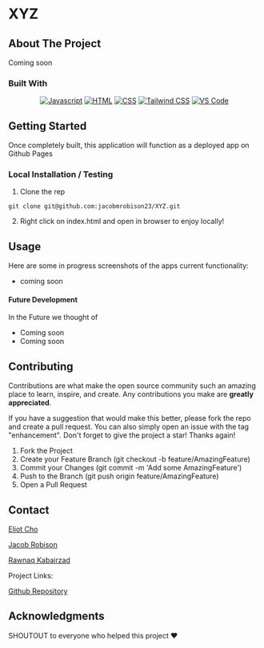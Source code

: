 # XYZ
<!-- ABOUT THE PROJECT -->

## About The Project

<!-- Add screenshots using the following format: -->
<!-- ![Screenshot alt description](directPathOfScreenshots) -->

Coming soon

### Built With

<div align="center">

[![Javascript](https://img.shields.io/badge/Language-JavaScript-ff0000?style=plastic&logo=JavaScript&logoWidth=10)](https://javascript.info/)
[![HTML](https://img.shields.io/badge/Language-HTML-ff8000?style=plastic&logo=HTML5&logoWidth=10)](https://html.com/)
[![CSS](https://img.shields.io/badge/Language-CSS-ffff00?style=plastic&logo=HTML5&logoWidth=10)](https://developer.mozilla.org/en-US/docs/Web/CSS)
[![Tailwind CSS](https://img.shields.io/badge/Framework-Tailwind-80ff00?style=plastic&logo=jQuery&logoWidth=10)](https://tailwindcss.com/)
[![VS Code](https://img.shields.io/badge/IDE-VSCode-0000ff?style=plastic&logo=VisualStudioCode&logoWidth=10)](https://code.visualstudio.com/docs)

</div>

<!-- GETTING STARTED -->

## Getting Started

Once completely built, this application will function as a deployed app on Github Pages

### Local Installation / Testing

1. Clone the rep

```
git clone git@github.com:jacobmrobison23/XYZ.git
```

2. Right click on index.html and open in browser to enjoy locally!

<!-- USAGE EXAMPLES -->

## Usage

Here are some in progress screenshots of the apps current functionality: 

* coming soon


#### Future Development

In the Future we thought of 
- Coming soon
- Coming soon

<!-- CONTRIBUTING -->

## Contributing

Contributions are what make the open source community such an amazing place to learn, inspire, and create. Any contributions you make are **greatly appreciated**.

If you have a suggestion that would make this better, please fork the repo and create a pull request. You can also simply open an issue with the tag "enhancement".
Don't forget to give the project a star! Thanks again!

1. Fork the Project
2. Create your Feature Branch (git checkout -b feature/AmazingFeature)
3. Commit your Changes (git commit -m 'Add some AmazingFeature')
4. Push to the Branch (git push origin feature/AmazingFeature)
5. Open a Pull Request

<!-- CONTACT -->

## Contact
[Eliot Cho](https://github.com/EliotCho)

[Jacob Robison](https://github.com/jacobmrobison23)

[Rawnaq Kabairzad](https://github.com/rawnaqk)


Project Links:

[Github Repository](https://github.com/jacobmrobison23/XYZ)

<!-- ACKNOWLEDGMENTS -->

## Acknowledgments

SHOUTOUT to everyone who helped this project ❤️